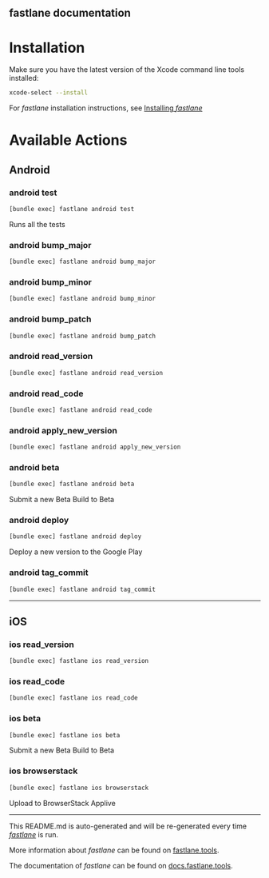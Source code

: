 fastlane documentation
----

# Installation

Make sure you have the latest version of the Xcode command line tools installed:

```sh
xcode-select --install
```

For _fastlane_ installation instructions, see [Installing _fastlane_](https://docs.fastlane.tools/#installing-fastlane)

# Available Actions

## Android

### android test

```sh
[bundle exec] fastlane android test
```

Runs all the tests

### android bump_major

```sh
[bundle exec] fastlane android bump_major
```



### android bump_minor

```sh
[bundle exec] fastlane android bump_minor
```



### android bump_patch

```sh
[bundle exec] fastlane android bump_patch
```



### android read_version

```sh
[bundle exec] fastlane android read_version
```



### android read_code

```sh
[bundle exec] fastlane android read_code
```



### android apply_new_version

```sh
[bundle exec] fastlane android apply_new_version
```



### android beta

```sh
[bundle exec] fastlane android beta
```

Submit a new Beta Build to Beta

### android deploy

```sh
[bundle exec] fastlane android deploy
```

Deploy a new version to the Google Play

### android tag_commit

```sh
[bundle exec] fastlane android tag_commit
```



----


## iOS

### ios read_version

```sh
[bundle exec] fastlane ios read_version
```



### ios read_code

```sh
[bundle exec] fastlane ios read_code
```



### ios beta

```sh
[bundle exec] fastlane ios beta
```

Submit a new Beta Build to Beta

### ios browserstack

```sh
[bundle exec] fastlane ios browserstack
```

Upload to BrowserStack Applive

----

This README.md is auto-generated and will be re-generated every time [_fastlane_](https://fastlane.tools) is run.

More information about _fastlane_ can be found on [fastlane.tools](https://fastlane.tools).

The documentation of _fastlane_ can be found on [docs.fastlane.tools](https://docs.fastlane.tools).
